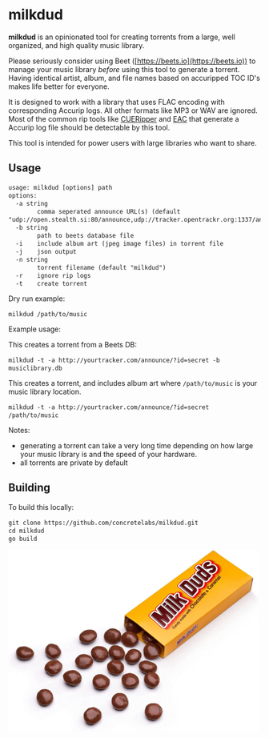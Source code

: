 # milkdud

**milkdud** is an opinionated tool for creating torrents from a large, well organized, and high quality music library.

Please seriously consider using Beet ([https://beets.io](https://beets.io)) to manage your music library *before* using this tool to generate a torrent. Having identical artist, album, and file names based on accuripped TOC ID's makes life better for everyone.

It is designed to work with a library that uses FLAC encoding with corresponding Accurip logs. All other formats like MP3 or WAV are ignored. Most of the common rip tools like [CUERipper](http://cue.tools/wiki/CUERipper) and [EAC](https://www.exactaudiocopy.de/) that generate a Accurip log file should be detectable by this tool.

This tool is intended for power users with large libraries who want to share.

## Usage

```
usage: milkdud [options] path
options:
  -a string
        comma seperated announce URL(s) (default "udp://open.stealth.si:80/announce,udp://tracker.opentrackr.org:1337/announce,udp://tracker.openbittorrent.com:6969/announce")
  -b string
        path to beets database file
  -i    include album art (jpeg image files) in torrent file
  -j    json output
  -n string
        torrent filename (default "milkdud")
  -r    ignore rip logs
  -t    create torrent
```

Dry run example:
```
milkdud /path/to/music
```

Example usage:

This creates a torrent from a Beets DB:
```
milkdud -t -a http://yourtracker.com/announce/?id=secret -b musiclibrary.db
```

This creates a torrent, and includes album art where `/path/to/music` is your music library location.
```
milkdud -t -a http://yourtracker.com/announce/?id=secret /path/to/music
```

Notes:
* generating a torrent can take a very long time depending on how large your music library is and the speed of your hardware.
* all torrents are private by default

## Building

To build this locally:
```
git clone https://github.com/concretelabs/milkdud.git
cd milkdud
go build
```

<img src="milkduds.jpg" width="500px" />